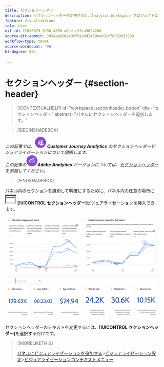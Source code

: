```yaml
---
title: セクションヘッダー
description: セクションヘッダーを使用すると、Analysis Workspace プロジェクトにセクションヘッダーを挿入できます。
feature: Visualizations
role: User
exl-id: 7f815879-2b08-4650-a9ce-c55ca5824288
source-git-commit: 8054aab28c405f6a9dd24306a086c78069032999
workflow-type: tm+mt
source-wordcount: '98'
ht-degree: 83%

---
```


# セクションヘッダー {#section-header}

<!-- markdownlint-disable MD034 -->

>[!CONTEXTUALHELP]
>id="workspace_sectionheader_button"
>title="セクションヘッダー"
>abstract="パネルにセクションヘッダーを追加します。"

<!-- markdownlint-enable MD034 -->


>[!BEGINSHADEBOX]


_この記事では、_![CustomerJourneyAnalytics](/help/assets/icons/CustomerJourneyAnalytics.svg) _&#x200B;**Customer Journey Analytics** のセクションヘッダービジュアライゼーションについて説明します。_<br/>_この記事の_![AdobeAnalytics](/help/assets/icons/AdobeAnalytics.svg) _&#x200B;**Adobe Analytics** バージョンについては、[セクションヘッダー](https://experienceleague.adobe.com/ja/docs/analytics/analyze/analysis-workspace/visualizations/section-header)を参照してください。_

>[!ENDSHADEBOX]

パネル内のセクションを識別して明確にするために、パネル内の任意の場所に ![PageRule](/help/assets/icons/PageRule.svg) **[!UICONTROL セクションヘッダー]**&#x200B;ビジュアライゼーションを挿入できます。

![セクションヘッダー](/help/analysis-workspace/visualizations/assets/section-header.png)

セクションヘッダーのテキストを変更するには、**[!UICONTROL セクションヘッダー]**&#x200B;を選択するだけです。


>[!MORELIKETHIS]
>
>[パネルにビジュアライゼーションを追加する](/help/analysis-workspace/visualizations/freeform-analysis-visualizations.md#add-visualizations-to-a-panel)
>&#x200B;>[ビジュアライゼーション設定](/help/analysis-workspace/visualizations/freeform-analysis-visualizations.md#settings)
>&#x200B;>[ビジュアライゼーションコンテキストメニュー](/help/analysis-workspace/visualizations/freeform-analysis-visualizations.md#context-menu)
>
